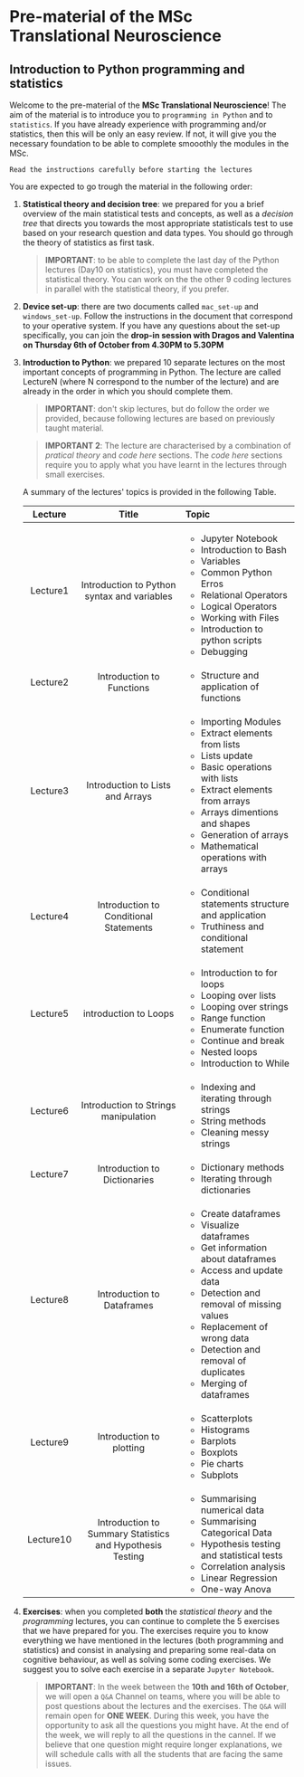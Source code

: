 # Pre-material of the MSc Translational Neuroscience
## Introduction to Python programming and statistics

Welcome to the pre-material of the **MSc Translational Neuroscience**! The aim of the material is to introduce you to `programming in Python` and to `statistics`. If you have already experience with programming and/or statistics, then this will be only an easy review. If not, it will give you the necessary foundation to be able to complete smooothly the modules in the MSc.
```
Read the instructions carefully before starting the lectures
```

You are expected to go trough the material in the following order:

1. **Statistical theory and decision tree**: we prepared for you a brief overview of the main statistical tests and concepts, as well as a *decision tree* that directs you towards the most appropriate statisticals test to use based on your research question and data types. You should go through the theory of statistics as first task.

    > **IMPORTANT**: to be able to complete the last day of the Python lectures (Day10 on statistics), you must have completed the statistical theory. You can work on the the other 9 coding lectures in parallel with the statistical theory, if you prefer.

2. **Device set-up**: there are two documents called `mac_set-up` and `windows_set-up`. Follow the instructions in the document that correspond to your operative system. If you have any questions about the set-up specifically, you can join the **drop-in session with Dragos and Valentina on Thursday 6th of October from 4.30PM to 5.30PM**

3. **Introduction to Python**: we prepared 10 separate lectures on the most important concepts of programming in Python. The lecture are called LectureN (where N correspond to the number of the lecture) and are already in the order in which you should complete them.
    > **IMPORTANT**: don't skip lectures, but do follow the order we provided, because following lectures are based on previously taught material.

    > **IMPORTANT 2**: The lecture are characterised by a combination of *pratical theory* and *code here* sections. The *code here* sections require you to apply what you have learnt in the lectures through small exercises.

    A summary of the lectures' topics is provided in the following Table.

    | Lecture | Title | Topic |
    | :---: | :---: |:--- |
    | Lecture1 | Introduction to Python syntax and variables | <ul><li>Jupyter Notebook</li><li>Introduction to Bash</li><li>Variables</li><li>Common Python Erros </li><li>Relational Operators</li><li>Logical Operators</li><li>Working with Files</li><li>Introduction to python scripts</li><li>Debugging </li></ul> |
    | Lecture2 | Introduction to Functions |<ul><li>Structure and application of functions</li> </ul>|
    | Lecture3 | Introduction to Lists and Arrays |<ul><li>Importing Modules</li><li>Extract elements from lists</li><li>Lists update</li><li>Basic operations with lists</li><li>Extract elements from arrays</li><li>Arrays dimentions and shapes</li><li>Generation of arrays</li><li>Mathematical operations with arrays</li> </ul> |
    | Lecture4| Introduction to Conditional Statements| <ul><li>Conditional statements structure and application</li><li>Truthiness and conditional statement</li> </ul>|
    | Lecture5| introduction to Loops | <ul><li>Introduction to for loops</li><li>Looping over lists</li><li>Looping over strings</li><li>Range function</li><li>Enumerate function</li><li>Continue and break</li><li>Nested loops</li><li>Introduction to While</li> </ul> |
    | Lecture6 | Introduction to Strings manipulation | <ul><li>Indexing and iterating through strings</li><li>String methods</li><li>Cleaning messy strings</li> </ul> |
    | Lecture7 | Introduction to Dictionaries | <ul><li>Dictionary methods</li><li>Iterating through dictionaries</li> </ul> |
    | Lecture8 | Introduction to Dataframes | <ul><li> Create dataframes</li><li>Visualize dataframes</li><li>Get information about dataframes</li><li>Access and update data</li><li>Detection and removal of missing values</li><li>Replacement of wrong data</li><li>Detection and removal of duplicates</li><li>Merging of dataframes</li> </ul> |
    | Lecture9 | Introduction to plotting | <ul><li>Scatterplots</li><li>Histograms</li><li>Barplots</li><li>Boxplots</li><li>Pie charts</li><li>Subplots</li> </ul> |
    | Lecture10 | Introduction to Summary Statistics and Hypothesis Testing | <ul><li>Summarising numerical data</li><li>Summarising Categorical Data</li><li>Hypothesis testing and statistical tests</li><li>Correlation analysis</li><li>Linear Regression</li><li>One-way Anova</li> </ul> |

4. **Exercises**: when you completed **both** the *statistical theory* and the *programming* lectures, you can continue to complete the 5 exercises that we have prepared for you. The exercises require you to know everything we have mentioned in the lectures (both programming and statistics) and consist in analysing and preparing some real-data on cognitive behaviour, as well as solving some coding exercises. We suggest you to solve each exercise in a separate `Jupyter Notebook`. 


    > **IMPORTANT**: In the week between the **10th and 16th of October**, we will open a `Q&A` Channel on teams, where you will be able to post questions about the lectures and the exercises. The `Q&A` will remain open for **ONE WEEK**. During this week, you have the opportunity to ask all the questions you might have. At the end of the week, we will reply to all the questions in the cannel. If we believe that one question might require longer explanations, we will schedule calls with all the students that are facing the same issues.
